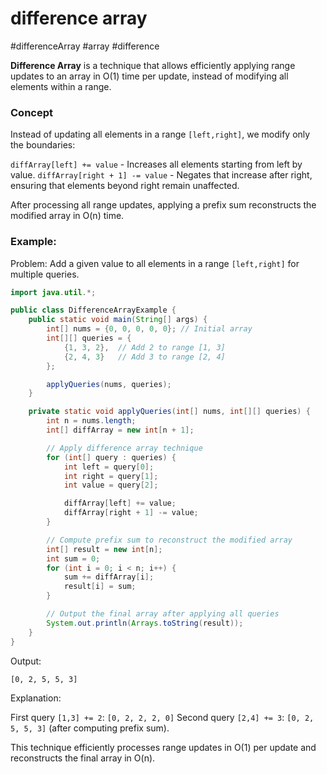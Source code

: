 # difference array

#differenceArray #array #difference

**Difference Array** is a technique that allows efficiently applying range updates to an array in O(1) time per update, instead of modifying all elements within a range.

### Concept

Instead of updating all elements in a range `[left,right]`, we modify only the boundaries:

`diffArray[left] += value` - Increases all elements starting from left by value.
`diffArray[right + 1] -= value` - Negates that increase after right, ensuring that elements beyond right remain unaffected.

After processing all range updates, applying a prefix sum reconstructs the modified array in O(n) time.

### Example:

Problem: Add a given value to all elements in a range `[left,right]` for multiple queries.

```java
import java.util.*;

public class DifferenceArrayExample {
    public static void main(String[] args) {
        int[] nums = {0, 0, 0, 0, 0}; // Initial array
        int[][] queries = {
            {1, 3, 2},  // Add 2 to range [1, 3]
            {2, 4, 3}   // Add 3 to range [2, 4]
        };

        applyQueries(nums, queries);
    }

    private static void applyQueries(int[] nums, int[][] queries) {
        int n = nums.length;
        int[] diffArray = new int[n + 1];

        // Apply difference array technique
        for (int[] query : queries) {
            int left = query[0];
            int right = query[1];
            int value = query[2];

            diffArray[left] += value;
            diffArray[right + 1] -= value;
        }

        // Compute prefix sum to reconstruct the modified array
        int[] result = new int[n];
        int sum = 0;
        for (int i = 0; i < n; i++) {
            sum += diffArray[i];
            result[i] = sum;
        }

        // Output the final array after applying all queries
        System.out.println(Arrays.toString(result));
    }
}
```

Output:
```text
[0, 2, 5, 5, 3]
```

Explanation:

First query `[1,3] += 2`:
`[0, 2, 2, 2, 0]`
Second query `[2,4] += 3`:
`[0, 2, 5, 5, 3]` (after computing prefix sum).

This technique efficiently processes range updates in O(1) per update and reconstructs the final array in O(n).